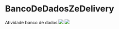 # BancoDeDadosZeDelivery
Atividade banco de dados
<img src="https://github.com/MoisesNewtonPaiva/BancoDeDadosZeDelivery/blob/main/Z%C3%A9deliveryBD.drawio.png"/>
<img src="https://github.com/MoisesNewtonPaiva/BancoDeDadosZeDelivery/issues/2"/>
